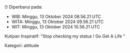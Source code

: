 ⏰ Diperbarui pada:
- WIB: Minggu, 13 Oktober 2024 08.56.21 UTC
- WITA: Minggu, 13 Oktober 2024 09.56.21 UTC
- WIT: Minggu, 13 Oktober 2024 10.56.21 UTC

Kutipan Inspiratif:
"Stop checking my status ! Go Get A Life "


Kategori: attitude

